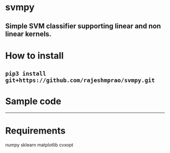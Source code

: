 # svmpy

Simple SVM classifier supporting linear and non linear kernels.
---

# How to install

`pip3 install git+https://github.com/rajeshmprao/svmpy.git`
---
# Sample code

---

# Requirements

numpy
sklearn
matplotlib
cvxopt

